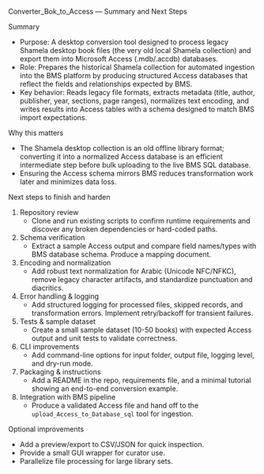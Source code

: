 Converter_Bok_to_Access — Summary and Next Steps

Summary

- Purpose: A desktop conversion tool designed to process legacy Shamela desktop book files (the very old local Shamela collection) and export them into Microsoft Access (.mdb/.accdb) databases.
- Role: Prepares the historical Shamela collection for automated ingestion into the BMS platform by producing structured Access databases that reflect the fields and relationships expected by BMS.
- Key behavior: Reads legacy file formats, extracts metadata (title, author, publisher, year, sections, page ranges), normalizes text encoding, and writes results into Access tables with a schema designed to match BMS import expectations.

Why this matters

- The Shamela desktop collection is an old offline library format; converting it into a normalized Access database is an efficient intermediate step before bulk uploading to the live BMS SQL database.
- Ensuring the Access schema mirrors BMS reduces transformation work later and minimizes data loss.

Next steps to finish and harden

1. Repository review
   - Clone and run existing scripts to confirm runtime requirements and discover any broken dependencies or hard-coded paths.
2. Schema verification
   - Extract a sample Access output and compare field names/types with BMS database schema. Produce a mapping document.
3. Encoding and normalization
   - Add robust text normalization for Arabic (Unicode NFC/NFKC), remove legacy character artifacts, and standardize punctuation and diacritics.
4. Error handling & logging
   - Add structured logging for processed files, skipped records, and transformation errors. Implement retry/backoff for transient failures.
5. Tests & sample dataset
   - Create a small sample dataset (10-50 books) with expected Access output and unit tests to validate correctness.
6. CLI improvements
   - Add command-line options for input folder, output file, logging level, and dry-run mode.
7. Packaging & instructions
   - Add a README in the repo, requirements file, and a minimal tutorial showing an end-to-end conversion example.
8. Integration with BMS pipeline
   - Produce a validated Access file and hand off to the `upload_Access_to_Database_sql` tool for ingestion.

Optional improvements

- Add a preview/export to CSV/JSON for quick inspection.
- Provide a small GUI wrapper for curator use.
- Parallelize file processing for large library sets.
